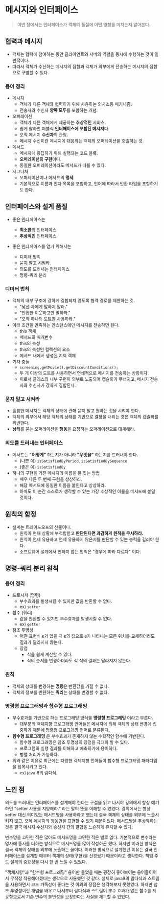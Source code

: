 # 메시지와 인터페이스

> 이번 장에서는 인터페이스가 객체의 품질에 어떤 영향을 미치는지 알아본다.

## 협력과 메시지

- 객체는 협력에 참여하는 동안 클라이언트와 서버의 역할을 동시에 수행하는 것이 일반적이다.
- 따라서 객체가 수신하는 메시지의 집합과 객체가 외부에게 전송하는 메시지의 집합으로 구별할 수 있다.

### 용어 정리

- 메시지
  - 객체가 다른 객체와 협력하기 위해 사용하는 의사소통 매커니즘.
  - 전송자와 수신자 **양쪽 모두**를 포함하는 개념.
- 오퍼레이션
  - 객체가 다른 객체에게 제공하는 **추상적인** 서비스.
  - 쉽게 말하면 퍼블릭 **인터페이스에 포함된 메시지**다.
  - 오직 메시지 **수신자**의 관점.
  - 메시지 수신이란 메시지에 대응되는 객체의 오퍼레이션을 호출하는 것.
- 메서드
  - 메시지에 응답하기 위해 실행되는 코드 블록.
  - **오퍼레이션의 구현**이다.
  - 동일한 오퍼레이션이라도 메서드가 다를 수 있다.
- 시그니처
  - 오퍼레이션이나 메서드의 **명세**
  - 기본적으로 이름과 인자 목록을 포함하고, 언어에 따라서 반환 타입을 포함하기도 한다.

## 인터페이스와 설계 품질

- 좋은 인터페이스는
  - **최소한**의 인터페이스
  - **추상적인** 인터페이스

- 좋은 인터페이스를 얻기 위해서는
  - 디미터 법칙
  - 묻지 말고 시켜라.
  - 의도를 드러내는 인터페이스
  - 명령-쿼리 분리

### 디미터 법칙

- 객체의 내부 구조에 강하게 결합되지 않도록 협력 경로를 제한하는 것.
  - "낯선 자에게 말하지 말라."
  - "인접한 이웃하고만 말하라."
  - "오직 하나의 도트만 사용하라."
- 아래 조건을 만족하는 인스턴스에만 메시지를 전송하면 된다.
  - this 객체
  - 메서드의 매개변수
  - this의 속성
  - this의 속성인 컬렉션의 요소
  - 메서드 내에서 생성된 지역 객체
- 기차 충돌
  - `screening.getMovie().getDiscountConditions();`
  - 두 개 이상의 도트를 사용하면서 연쇄적으로 메시지를 전송하는 상황이다.
  - 이로서 클래스의 내부 구현이 외부로 노출되어 캡슐화가 무너지고, 메시지 전송자와 수신자가 강하게 결합된다.

### 묻지 말고 시켜라

- 훌륭한 메시지는 객체의 상태에 관해 묻지 말고 원하는 것을 시켜야 한다.
- 객체의 외부에서 해당 객체의 상태를 기반으로 결정을 내리는 것은 객체의 캡슐화를 위반한다.
- **상태**를 묻는 오퍼레이션을 **행동**을 요청하는 오퍼레이션으로 대체해라.

### 의도를 드러내는 인터페이스

- 메서드는 **"어떻게"** 하는지가 아니라 **"무엇을"** 하는지를 드러내야 한다.
  - (나쁜 예) `isSatisfiedByPeriod`, `isSatisfiedBySequence`
  - (좋은 예) `isSatisfiedBy`
- 하나의 구현을 가진 메시지의 이름을 잘 짓는 방법
  - 매우 다른 두 번째 구현을 상상하라.
  - 해당 메서드에 동일한 이름을 붙인다고 상상하라.
  - 아마도 이 순간 스스로가 생각할 수 있는 가장 추상적인 이름을 메서드에 붙일 것이다.

## 원칙의 함정

- 설계는 트레이드오프의 산물이다.
  - 원칙이 현재 상황에 부적합핟고 **판단된다면 과감하게 원칙을 무시하라.**
  - 원칙이 언제 유용하고 언제 유용하지 않은지를 판단할 수 있는 능력을 길러야 한다.
  - 소프트웨어 설계에서 변하지 않는 법칙은 "경우에 따라 다르다" 이다.

## 명령-쿼리 분리 원칙

### 용어 정리

- 프로시저 (명령)
  - 부수효과를 발생시킬 수 있지만 값을 반환할 수 없다.
  - ex) `setter`
- 함수 (쿼리)
  - 값을 반환할 수 있지만 부수효과를 발생시킬 수 없다.
  - ex) `getter`
- 참조 투명성
  - 어떤 표현식 e가 있을 때 e의 값으로 e가 나타나는 모든 위치를 교체하더라도 결과가 달라지지 않는다.
  - 장점
    - 식을 쉽게 계산할 수 있다.
    - 식의 순서를 변경하더라도 각 식의 결과는 달라지지 않는다.

### 원칙

- 객체의 상태를 변경하는 **명령**은 반환값을 가질 수 없다.
- 객체의 정보를 반환하는 **쿼리**는 상태를 변경할 수 없다.

### 명령형 프로그래밍과 함수형 프로그래밍

- 부수효과를 기반으로 하는 프로그래밍 방식을 **명령형 프로그래밍** 이라고 부른다.
  - 대부분의 객체지향 프로그래밍 언어들은 메시지에 의해 객체의 상태 변경에 집중하기 때문에 명령형 프로그래밍 언어로 분류된다.
- **함수형 프로그래밍** 은 부수효과가 존재하지 않는 수학적인 함수에 기반한다.
  - 함수형 프로그래밍은 참조 투명성의 장점을 극대화 할 수 있다.
  - 프로그램의 실행 결과를 이해하고 예측하기에 용이하다.
  - 병렬 처리가 가능하다.
- 위와 같은 이유로 최근에는 다양한 객체지향 언어들이 함수형 프로그래밍 패러다임을 접목시키고 있다.
  - ex) java 8의 람다식.

## 느낀 점

 의도를 드러내는 인터페이스를 설계해야 한다는 구절을 읽고 나서야 강의에서 항상 얘기하던 "setter 사용을 지양해라." 라는 말의 뜻을 이해할 수 있었다. 강의에서는 항상 setter 대신 의미있는 메서드명을 사용하라고 했는데 결국 객체의 상태를 외부에 노출시키지 않고, 오직 메시지의 행동만을 표현할 수 있기 때문이었다. 메서드명을 추상화하는 것은 결국 메시지 수신자와 송신자 간의 결합을 느슨하게 유지할 수 있다.

 변수명을 고민한 적은 많아도 메서드명을 고민한 적은 별로 없다. 기본적으로 변수라는 명사에 동사를 더하는 방식으로 메서드명을 많이 작성하곤 했다. 하지만 이러한 방식은 결국 객체의 상태를 외부에 노출하는 꼴이다. 이러한 방식으로 설계했던 이유는 결국 인터페이스를 설계할 때부터 객체의 상태(구현)을 신경썼기 때문이라고 생각한다. 책임 주도 설계의 중요성을 다시 한 번 느낄 수 있었다.

 "객체지향"과 "함수형 프로그래밍" 용어만 들었을 때는 굉장히 좋아보이는 용어들이어서 무작정 적용해야겠다는 생각으로 사용했던 것 같다. 실제로 java8의 람다식과 스트림을 사용하면서 코드 가독성이 좋다는 것 이외의 장점은 생각해보지 못했었다. 하지만 참조 투명성이란 개념을 배우고 나서부터 람다식과 스트림이 부수 효과가 없는 함수를 제공함으로서 기존 변수의 불변성을 보장한다는 사실을 체득할 수 있었다.
